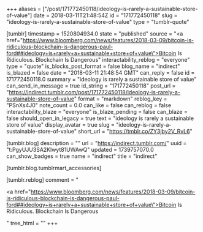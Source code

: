 +++
aliases = ["/post/171772450118/ideology-is-rarely-a-sustainable-store-of-value"]
date = 2018-03-11T21:48:54Z
id = "171772450118"
slug = "ideology-is-rarely-a-sustainable-store-of-value"
type = "tumblr-quote"

[tumblr]
timestamp = 1520804934.0
state = "published"
source = "<a href=\"https://www.bloomberg.com/news/features/2018-03-09/bitcoin-is-ridiculous-blockchain-is-dangerous-paul-ford##ideology+is+rarely+a+sustainable+store+of+value\">Bitcoin Is Ridiculous. Blockchain Is Dangerous</a>"
interactability_reblog = "everyone"
type = "quote"
is_blocks_post_format = false
blog_name = "indirect"
is_blazed = false
date = "2018-03-11 21:48:54 GMT"
can_reply = false
id = 171772450118.0
summary = "ideology is rarely a sustainable store of value"
can_send_in_message = true
id_string = "171772450118"
post_url = "https://indirect.tumblr.com/post/171772450118/ideology-is-rarely-a-sustainable-store-of-value"
format = "markdown"
reblog_key = "PSnXs4J0"
note_count = 0.0
can_like = false
can_reblog = false
interactability_blaze = "everyone"
is_blaze_pending = false
can_blaze = false
should_open_in_legacy = true
text = "ideology is rarely a sustainable store of value"
display_avatar = true
slug = "ideology-is-rarely-a-sustainable-store-of-value"
short_url = "https://tmblr.co/ZY3jby2V_RvL6"

[tumblr.blog]
description = ""
url = "https://indirect.tumblr.com/"
uuid = "t:PgyUJU3SA2Klwyt81UWAwQ"
updated = 1739757070.0
can_show_badges = true
name = "indirect"
title = "indirect"

[tumblr.blog.tumblrmart_accessories]

[tumblr.reblog]
comment = "<p><a href=\"https://www.bloomberg.com/news/features/2018-03-09/bitcoin-is-ridiculous-blockchain-is-dangerous-paul-ford##ideology+is+rarely+a+sustainable+store+of+value\">Bitcoin Is Ridiculous. Blockchain Is Dangerous</a></p>"
tree_html = ""
+++
